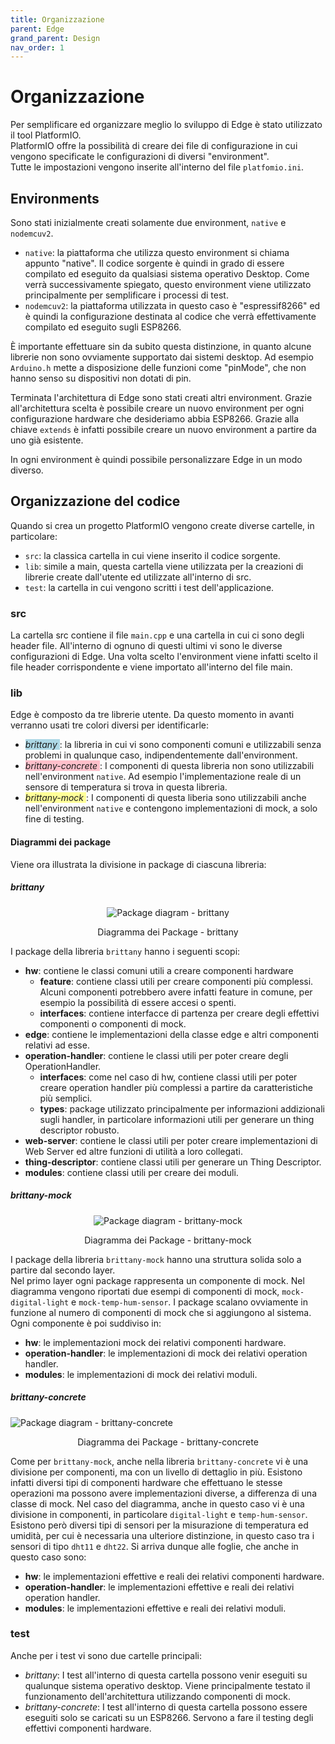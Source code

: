 ```yaml
---
title: Organizzazione
parent: Edge
grand_parent: Design
nav_order: 1
---
```


# Organizzazione

Per semplificare ed organizzare meglio lo sviluppo di Edge è stato utilizzato il tool PlatformIO.  
PlatformIO offre la possibilità di creare dei file di configurazione in cui vengono specificate le configurazioni di diversi "environment".  
Tutte le impostazioni vengono inserite all'interno del file ``platfomio.ini``.

## Environments

Sono stati inizialmente creati solamente due environment, ``native`` e ``nodemcuv2``.

- ``native``: la piattaforma che utilizza questo environment si chiama appunto "native". Il codice sorgente è quindi in grado di essere compilato ed eseguito da qualsiasi sistema operativo Desktop. Come verrà successivamente spiegato, questo environment viene utilizzato principalmente per semplificare i processi di test.
- ``nodemcuv2``: la piattaforma utilizzata in questo caso è "espressif8266" ed è quindi la configurazione destinata al codice che verrà effettivamente compilato ed eseguito sugli ESP8266.

È importante effettuare sin da subito questa distinzione, in quanto alcune librerie non sono ovviamente supportato dai sistemi desktop. Ad esempio ``Arduino.h`` mette a disposizione delle funzioni come "pinMode", che non hanno senso su dispositivi non dotati di pin.

Terminata l'architettura di Edge sono stati creati altri environment. Grazie all'architettura scelta è possibile creare un nuovo environment per ogni configurazione hardware che desideriamo abbia ESP8266.
Grazie alla chiave ``extends`` è infatti possibile creare un nuovo environment a partire da uno già esistente.

In ogni environment è quindi possibile personalizzare Edge in un modo diverso.

## Organizzazione del codice

Quando si crea un progetto PlatformIO vengono create diverse cartelle, in particolare:

- ``src``: la classica cartella in cui viene inserito il codice sorgente.
- ``lib``: simile a main, questa cartella viene utilizzata per la creazioni di librerie create dall'utente ed utilizzate all'interno di src.
- ``test``: la cartella in cui vengono scritti i test dell'applicazione.

### src
La cartella src contiene il file ``main.cpp`` e una cartella in cui ci sono degli header file. All'interno di ognuno di questi ultimi vi sono le diverse configurazioni di Edge. Una volta scelto l'environment viene infatti scelto il file header corrispondente e viene importato all'interno del file main.

### lib
Edge è composto da tre librerie utente. Da questo momento in avanti verranno usati tre colori diversi per identificarle:  
- <span style="background-color: #add8e6"> _brittany_ </span>: la libreria in cui vi sono componenti comuni e utilizzabili senza problemi in qualunque caso, indipendentemente dall'environment.
- <span style="background-color: pink"> _brittany-concrete_ </span>: I componenti di questa libreria non sono utilizzabili nell'environment ``native``. Ad esempio l'implementazione reale di un sensore di temperatura si trova in questa libreria.
- <span style="background-color: #FFFF99"> _brittany-mock_ </span>: I componenti di questa liberia sono utilizzabili anche nell'environment ``native`` e contengono implementazioni di mock, a solo fine di testing.

#### Diagrammi dei package

Viene ora illustrata la divisione in package di ciascuna libreria:

##### brittany

<div align="center">
<img src="https://images2.imgbox.com/b3/3c/sG7VAt8C_o.png" alt="Package diagram - brittany">
<p align="center">Diagramma dei Package - brittany</p>
</div>

I package della libreria ``brittany`` hanno i seguenti scopi:

- __hw__: contiene le classi comuni utili a creare componenti hardware
    - __feature__: contiene classi utili per creare componenti più complessi. Alcuni componenti potrebbero avere infatti feature in comune, per esempio la possibilità di essere accesi o spenti. 
    - __interfaces__: contiene interfacce di partenza per creare degli effettivi componenti o componenti di mock.
- __edge__: contiene le implementazioni della classe edge e altri componenti relativi ad esse.
- __operation-handler__: contiene le classi utili per poter creare degli OperationHandler.
  - __interfaces__: come nel caso di hw, contiene classi utili per poter creare operation handler più complessi a partire da caratteristiche più semplici.
  - __types__: package utilizzato principalmente per informazioni addizionali sugli handler, in particolare informazioni utili per generare un thing descriptor robusto.
- __web-server__: contiene le classi utili per poter creare implementazioni di Web Server ed altre funzioni di utilità a loro collegati.
- __thing-descriptor__: contiene classi utili per generare un Thing Descriptor.
- __modules__: contiene classi utili per creare dei moduli.

##### brittany-mock

<div align="center">
<img src="https://images2.imgbox.com/61/3f/Ypyj15zU_o.png" alt="Package diagram - brittany-mock">
<p align="center">Diagramma dei Package - brittany-mock</p>
</div>

I package della libreria ``brittany-mock`` hanno una struttura solida solo a partire dal secondo layer.  
Nel primo layer ogni package rappresenta un componente di mock. Nel diagramma vengono riportati due esempi di componenti di mock, ``mock-digital-light`` e ``mock-temp-hum-sensor``.
I package scalano ovviamente in funzione al numero di componenti di mock che si aggiungono al sistema.
Ogni componente è poi suddiviso in:
- __hw__: le implementazioni mock dei relativi componenti hardware.
- __operation-handler__: le implementazioni di mock dei relativi operation handler.
- __modules__: le implementazioni di mock dei relativi moduli.
  
##### brittany-concrete

<img src="https://images2.imgbox.com/7f/93/md5iN7DL_o.png" alt="Package diagram - brittany-concrete">
<p align="center">Diagramma dei Package - brittany-concrete</p>
</div>

Come per ``brittany-mock``, anche nella libreria ``brittany-concrete`` vi è una divisione per componenti, ma con un livello di dettaglio in più.
Esistono infatti diversi tipi di componenti hardware che effettuano le stesse operazioni ma possono avere implementazioni diverse, a differenza di una classe di mock.
Nel caso del diagramma, anche in questo caso vi è una divisione in componenti, in particolare ``digital-light`` e ``temp-hum-sensor``. Esistono però diversi tipi di sensori per la misurazione di temperatura ed umidità, per cui è necessaria una ulteriore distinzione, in questo caso tra i sensori di tipo ``dht11`` e ``dht22``.
Si arriva dunque alle foglie, che anche in questo caso sono:
- __hw__: le implementazioni effettive e reali dei relativi componenti hardware.
- __operation-handler__: le implementazioni effettive e reali dei relativi operation handler.
- __modules__: le implementazioni effettive e reali dei relativi moduli.

### test
Anche per i test vi sono due cartelle principali:

- _brittany_: I test all'interno di questa cartella possono venir eseguiti su qualunque sistema operativo desktop. Viene principalmente testato il funzionamento dell'architettura utilizzando componenti di mock.
- _brittany-concrete_: I test all'interno di questa cartella possono essere eseguiti solo se caricati su un ESP8266. Servono a fare il testing degli effettivi componenti hardware.
